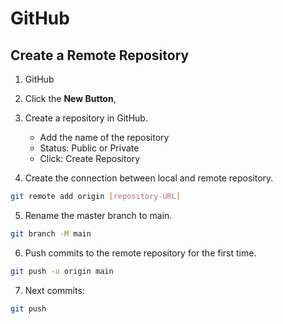 # GitHub
## Create a Remote Repository

1. GitHub
2. Click the **New Button**,
3. Create a repository in GitHub.
   - Add the name of the repository
   - Status: Public or Private
   - Click: Create Repository

4. Create the connection between local and remote repository.
```bash
git remote add origin [repository-URL]
```
5. Rename the master branch to main.
```bash
git branch -M main
```
6. Push commits to the remote repository for the first time.
```bash
git push -u origin main
```
7. Next commits:
```bash
git push
```


